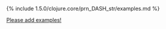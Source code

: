 {% include 1.5.0/clojure.core/prn_DASH_str/examples.md %}

[Please add examples!](https://github.com/arrdem/grimoire/edit/master/_includes/1.6.0/clojure.core/prn_DASH_str/examples.md)
